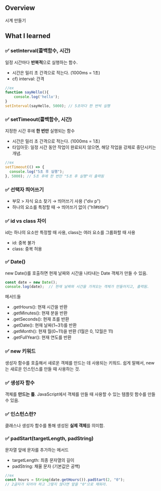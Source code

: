 ## Overview
시계 만들기

## What I learned

### ✅ setInterval(콜백함수, 시간)
일정 시간마다 **반복적**으로 실행하는 함수.
- 시간은 밀리 초 간격으로 적는다. (1000ms = 1초)
- cf) interval: 간격
```JavaScript
//ex
function sayHello(){
    console.log('hello');
}
setInterval(sayHello, 5000); // 5초마다 한 번씩 실행
```

### ✅ setTimeout(콜백함수, 시간)
지정한 시간 후에 **한 번만** 실행되는 함수
- 시간은 밀리 초 간격으로 적는다. (1000ms = 1초)
- 타임아웃: 일정 시간 동안 작업이 완료되지 않으면, 해당 작업을 강제로 중단시키는 개념.
```JavaScript
//ex
setTimeout(() => {
  console.log("5초 후 실행");
}, 5000); // 5초 후에 한 번만 "5초 후 실행"이 출력됨
```
### ✅ 선택자 띄어쓰기
- 부모 > 자식 요소 찾기 → 띄어쓰기 사용 ("div p")
- 하나의 요소를 특정할 때 → 띄어쓰기 없이 ("h1#title")

### ✅ id vs class 차이
id는 하나의 요소만 특정할 때 사용, class는 여러 요소를 그룹화할 때 사용
- id: 중복 불가
- class: 중복 허용

### ✅ Date()
new Date()를 호출하면 현재 날짜와 시간을 나타내는 Date 객체가 만들 수 있음.
```JavaScript
const date = new Date();
console.log(date);  // 현재 날짜와 시간을 가져오는 객체가 만들어지고, 출력됨.
```
메서드들
- .getHours(): 현재 시간을 반환
- .getMinutes(): 현재 분을 반환 
- .getSeconds(): 현재 초를 반환 
- .getDate(): 현재 날짜(1~31)를 반환 
- .getMonth(): 현재 월(0~11)을 반환 (1월은 0, 12월은 11)
- .getFullYear(): 현재 연도를 반환

### ✅ new 키워드
생성자 함수를 호출해서 새로운 객체를 만드는 데 사용되는 키워드. 쉽게 말해서, new는 새로운 인스턴스를 만들 때 사용하는 것.

### ✅ 생성자 함수
객체를 **만드는 틀**. JavaScript에서 객체를 만들 때 사용할 수 있는 템플릿 함수를 만들 수 있음.

### ✅ 인스턴스란?
클래스나 생성자 함수를 통해 생성된 **실제 객체**를 의미함.

### ✅ padStart(targetLength, padString)
문자열 앞에 문자를 추가하는 메서드
- targetLength: 최종 문자열의 길이
- padString: 채울 문자 (기본값은 공백)

```JavaScript
//ex
const hours = String(date.getHours()).padStart(2, "0"); 
// 2글자가 되어야 하고 그렇지 않다면 앞을 "0"으로 채워라.
```

